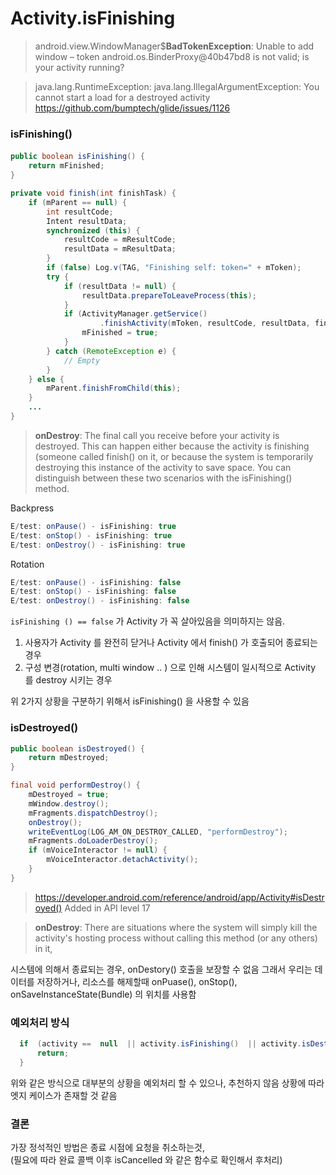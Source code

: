 
# Activity.isFinishing


> android.view.WindowManager$**BadTokenException**: Unable to add window – token android.os.BinderProxy@40b47bd8 is not valid; is your activity running?

> java.lang.RuntimeException: java.lang.IllegalArgumentException: You cannot start a load for a destroyed activity  
>  https://github.com/bumptech/glide/issues/1126  


### isFinishing()

  
#### 
```java
public boolean isFinishing() {  
    return mFinished;  
}
```
  
```java
private void finish(int finishTask) {  
    if (mParent == null) {  
        int resultCode;  
        Intent resultData;  
        synchronized (this) {  
            resultCode = mResultCode;  
            resultData = mResultData;  
        }  
        if (false) Log.v(TAG, "Finishing self: token=" + mToken);  
        try {  
            if (resultData != null) {  
                resultData.prepareToLeaveProcess(this);  
            }  
            if (ActivityManager.getService()  
                    .finishActivity(mToken, resultCode, resultData, finishTask)) {  
                mFinished = true;  
            }  
        } catch (RemoteException e) {  
            // Empty  
        }  
    } else {  
        mParent.finishFromChild(this);  
    }  
    ...
}
```
      
  
> **onDestroy**: The final call you receive before your activity is destroyed. This can happen either because the activity is finishing (someone called finish() on it, or because the system is temporarily destroying this instance of the activity to save space. You can distinguish between these two scenarios with the isFinishing() method.
  
Backpress
```java
E/test: onPause() - isFinishing: true
E/test: onStop() - isFinishing: true
E/test: onDestroy() - isFinishing: true
```
  
Rotation
```java
E/test: onPause() - isFinishing: false
E/test: onStop() - isFinishing: false
E/test: onDestroy() - isFinishing: false
```
  
`isFinishing () == false` 가 Activity 가 꼭 살아있음을 의미하지는 않음.  
1.  사용자가  Activity 를  완전히  닫거나  Activity 에서 finish() 가  호출되어 종료되는  경우  
2.  구성  변경(rotation, multi window .. ) 으로  인해  시스템이  일시적으로  Activity 를  destroy 시키는  경우  
  
위 2가지 상황을 구분하기 위해서  isFinishing() 을 사용할 수 있음



### isDestroyed()
```java
public boolean isDestroyed() {  
    return mDestroyed;  
}
```

```java
final void performDestroy() {  
    mDestroyed = true;  
    mWindow.destroy();  
    mFragments.dispatchDestroy();  
    onDestroy();  
    writeEventLog(LOG_AM_ON_DESTROY_CALLED, "performDestroy");  
    mFragments.doLoaderDestroy();  
    if (mVoiceInteractor != null) {  
        mVoiceInteractor.detachActivity();  
    }  
}
```

> https://developer.android.com/reference/android/app/Activity#isDestroyed()
> Added in API level 17

> **onDestroy**: There are situations where the system will simply kill the activity's hosting process without calling this method (or any others) in it,

시스템에 의해서 종료되는 경우, onDestory() 호출을 보장할 수 없음
그래서 우리는 데이터를 저장하거나, 리소스를 해제할때
onPuase(), onStop(), onSaveInstanceState(Bundle) 의 위치를 사용함

### 예외처리 방식  
```java
  if  (activity ==  null  || activity.isFinishing()  || activity.isDestroyed())  {  
	  return;  
  }
```
위와 같은 방식으로 대부분의 상황을 예외처리 할 수 있으나, 추천하지 않음
상황에 따라 엣지 케이스가 존재할 것 같음 
  
### 결론  
가장 정석적인 방법은 종료 시점에 요청을 취소하는것,   
(필요에 따라 완료 콜백 이후 isCancelled 와 같은 함수로 확인해서 후처리)  

<!--stackedit_data:
eyJoaXN0b3J5IjpbMTQyNzcyODA2NCwxNDIzMTc0NzM0LDE4OT
AyMDA3NDIsLTEzMjY1MzczMTUsMTI2MDYwMDc1OSwxODkxODEw
MjYxLDExMjA3NDEyMDcsMjkwOTk4ODA2LDE0NTExMDI2MzMsMT
AyMzI0ODExOCwxNzk0OTUxMjkxLC0xMzUzNDU5NDEsLTYyMjY2
MjE4MCw2MTg2NzkyLC00MzQ0MDMwNTVdfQ==
-->
